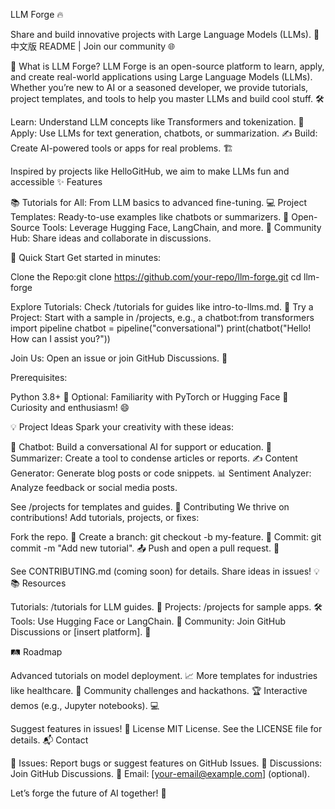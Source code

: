 LLM Forge 🔥


Share and build innovative projects with Large Language Models (LLMs). 🚀中文版 README | Join our community 🌐

📖 What is LLM Forge?
LLM Forge is an open-source platform to learn, apply, and create real-world applications using Large Language Models (LLMs). Whether you’re new to AI or a seasoned developer, we provide tutorials, project templates, and tools to help you master LLMs and build cool stuff. 🛠️

Learn: Understand LLM concepts like Transformers and tokenization. 🧠
Apply: Use LLMs for text generation, chatbots, or summarization. ✍️
Build: Create AI-powered tools or apps for real problems. 🏗️

Inspired by projects like HelloGitHub, we aim to make LLMs fun and accessible
✨ Features

📚 Tutorials for All: From LLM basics to advanced fine-tuning.
💻 Project Templates: Ready-to-use examples like chatbots or summarizers.
🔧 Open-Source Tools: Leverage Hugging Face, LangChain, and more.
🤝 Community Hub: Share ideas and collaborate in discussions.

🚀 Quick Start
Get started in minutes:

Clone the Repo:git clone https://github.com/your-repo/llm-forge.git
cd llm-forge


Explore Tutorials: Check /tutorials for guides like intro-to-llms.md. 📝
Try a Project: Start with a sample in /projects, e.g., a chatbot:from transformers import pipeline
chatbot = pipeline("conversational")
print(chatbot("Hello! How can I assist you?"))


Join Us: Open an issue or join GitHub Discussions. 💬

Prerequisites:

Python 3.8+ 🐍
Optional: Familiarity with PyTorch or Hugging Face 🤗
Curiosity and enthusiasm! 😄

💡 Project Ideas
Spark your creativity with these ideas:

🤖 Chatbot: Build a conversational AI for support or education.
📄 Summarizer: Create a tool to condense articles or reports.
✍️ Content Generator: Generate blog posts or code snippets.
📊 Sentiment Analyzer: Analyze feedback or social media posts.

See /projects for templates and guides.
🤝 Contributing
We thrive on contributions! Add tutorials, projects, or fixes:

Fork the repo. 📂
Create a branch: git checkout -b my-feature. 🌿
Commit: git commit -m "Add new tutorial". 📤
Push and open a pull request. 🚀

See CONTRIBUTING.md (coming soon) for details. Share ideas in issues! 💡
📚 Resources

Tutorials: /tutorials for LLM guides. 📖
Projects: /projects for sample apps. 🛠️
Tools: Use Hugging Face or LangChain. 🔧
Community: Join GitHub Discussions or [insert platform]. 👥

🛤️ Roadmap

 Advanced tutorials on model deployment. 📈
 More templates for industries like healthcare. 🏥
 Community challenges and hackathons. 🏆
 Interactive demos (e.g., Jupyter notebooks). 💻

Suggest features in issues!
📜 License
MIT License. See the LICENSE file for details.
📬 Contact

🐛 Issues: Report bugs or suggest features on GitHub Issues.
💬 Discussions: Join GitHub Discussions.
📧 Email: [your-email@example.com] (optional).

Let’s forge the future of AI together! 🌈
